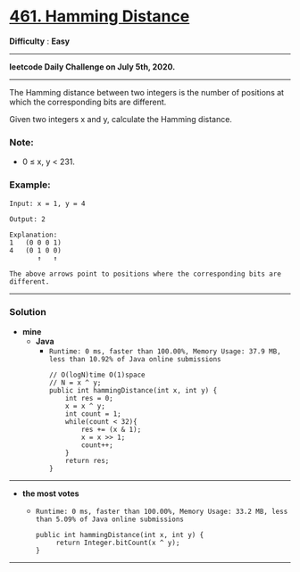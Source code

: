 # [461. Hamming Distance](https://leetcode.com/problems/hamming-distance/)

**Difficulty** : **Easy**

---

**leetcode Daily Challenge on July 5th, 2020.**

----

The Hamming distance between two integers is the number of positions at which the corresponding bits are different.

Given two integers x and y, calculate the Hamming distance.

### Note:
* 0 ≤ x, y < 231.

### Example:
```
Input: x = 1, y = 4

Output: 2

Explanation:
1   (0 0 0 1)
4   (0 1 0 0)
       ↑   ↑

The above arrows point to positions where the corresponding bits are different.
```

---

### Solution
* **mine**
  * **Java** 
    * `Runtime: 0 ms, faster than 100.00%, Memory Usage: 37.9 MB, less than 10.92% of Java online submissions`
      ```
      // O(logN)time O(1)space
      // N = x ^ y;
      public int hammingDistance(int x, int y) {
          int res = 0;
          x = x ^ y;
          int count = 1;
          while(count < 32){
              res += (x & 1);
              x = x >> 1;
              count++;
          }
          return res;
      }
      ```
    
    
---

* **the most votes** 

  * `Runtime: 0 ms, faster than 100.00%, Memory Usage: 33.2 MB, less than 5.09% of Java online submissions`
    ```
    public int hammingDistance(int x, int y) {
         return Integer.bitCount(x ^ y);
    }
    ```
  
  
---
